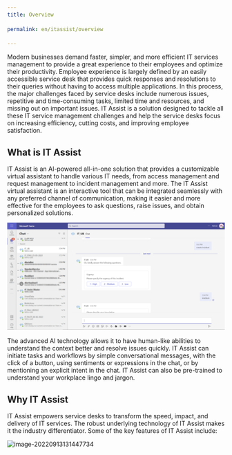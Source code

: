 ```yaml
---
title: Overview

permalink: en/itassist/overview

---
```

Modern businesses demand faster, simpler, and more efficient IT services management to provide a great experience to their employees and optimize their productivity. Employee experience is largely defined by an easily accessible service desk that provides quick responses and resolutions to their queries without having to access multiple applications. In this process, the major challenges faced by service desks include numerous issues, repetitive and time-consuming tasks, limited time and resources, and missing out on important issues. IT Assist is a solution designed to tackle all these IT service management challenges and help the service desks focus on increasing efficiency, cutting costs, and improving employee satisfaction.

## What is IT Assist

IT Assist is an AI-powered all-in-one solution that provides a customizable virtual assistant to handle various IT needs, from access management and request management to incident management and more. The IT Assist virtual assistant is an interactive tool that can be integrated seamlessly with any preferred channel of communication, making it easier and more effective for the employees to ask questions, raise issues, and obtain personalized solutions. 

![IT Assist integrated with MS Teams](images\en\itassist\itassist-integrated-with-ms-teams.png)

The advanced AI technology allows it to have human-like abilities to understand the context better and resolve issues quickly. IT Assist can initiate tasks and workflows by simple conversational messages, with the click of a button, using sentiments or expressions in the chat, or by mentioning an explicit intent in the chat. IT Assist can also be pre-trained to understand your workplace lingo and jargon.

## Why IT Assist

IT Assist empowers service desks to transform the speed, impact, and delivery of IT services. The robust underlying technology of IT Assist makes it the industry differentiator. Some of the key features of IT Assist include:

![image-20220913131447734](images/en/itassist/image-20220913131447734.png)

